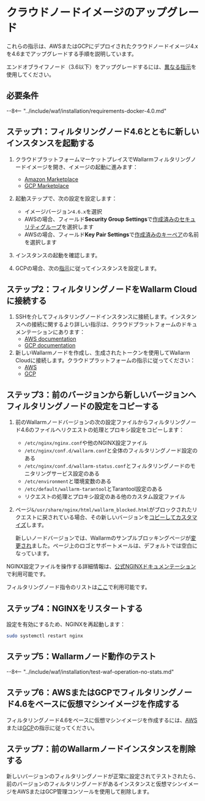 [wallarm-status-instr]:             ../admin-ja/configure-statistics-service.md
[memory-instr]:                     ../admin-ja/configuration-guides/allocate-memory-for-waf-node.md
[waf-directives-instr]:             ../admin-ja/configure-parameters-ja.md
[ptrav-attack-docs]:                ../attacks-vulns-list.md#path-traversal
[attacks-in-ui-image]:              ../images/admin-guides/test-attacks-quickstart.png
[nginx-process-time-limit-docs]:    ../admin-ja/configure-parameters-ja.md#wallarm_process_time_limit
[nginx-process-time-limit-block-docs]:  ../admin-ja/configure-parameters-ja.md#wallarm_process_time_limit_block
[overlimit-res-rule-docs]:           ../user-guides/rules/configure-overlimit-res-detection.md
[graylist-docs]:                     ../user-guides/ip-lists/graylist.md
[waf-mode-instr]:                   ../admin-ja/configure-wallarm-mode.md

# クラウドノードイメージのアップグレード

これらの指示は、AWSまたはGCPにデプロイされたクラウドノードイメージ4.xを4.6までアップグレードする手順を説明しています。

エンドオブライフノード（3.6以下）をアップグレードするには、[異なる指示](older-versions/cloud-image.md)を使用してください。

## 必要条件

--8<-- "../include/waf/installation/requirements-docker-4.0.md"

## ステップ1：フィルタリングノード4.6とともに新しいインスタンスを起動する

1. クラウドプラットフォームマーケットプレイスでWallarmフィルタリングノードイメージを開き、イメージの起動に進みます：
      * [Amazon Marketplace](https://aws.amazon.com/marketplace/pp/B073VRFXSD)
      * [GCP Marketplace](https://console.cloud.google.com/marketplace/details/wallarm-node-195710/wallarm-node)
2. 起動ステップで、次の設定を設定します：

      * イメージバージョン`4.6.x`を選択
      * AWSの場合、フィールド**Security Group Settings**で[作成済みのセキュリティグループ](../installation/cloud-platforms/aws/ami.md#2-create-a-security-group)を選択します
      * AWSの場合、フィールド**Key Pair Settings**で[作成済みのキーペア](../installation/cloud-platforms/aws/ami.md#1-create-a-pair-of-ssh-keys)の名前を選択します
3. インスタンスの起動を確認します。
4. GCPの場合、次の[指示](../installation/cloud-platforms/gcp/machine-image.md#2-configure-the-filtering-node-instance)に従ってインスタンスを設定します。

## ステップ2：フィルタリングノードをWallarm Cloudに接続する

1. SSHを介してフィルタリングノードインスタンスに接続します。インスタンスへの接続に関するより詳しい指示は、クラウドプラットフォームのドキュメンテーションにあります：
      * [AWS documentation](https://docs.aws.amazon.com/AWSEC2/latest/UserGuide/AccessingInstances.html)
      * [GCP documentation](https://cloud.google.com/compute/docs/instances/connecting-to-instance)
2. 新しいWallarmノードを作成し、生成されたトークンを使用してWallarm Cloudに接続します。クラウドプラットフォームの指示に従ってください：
      * [AWS](../installation/cloud-platforms/aws/ami.md#5-connect-the-filtering-node-to-the-wallarm-cloud)
      * [GCP](../installation/cloud-platforms/gcp/machine-image.md#4-connect-the-filtering-node-to-the-wallarm-cloud)

## ステップ3：前のバージョンから新しいバージョンへフィルタリングノードの設定をコピーする

1. 前のWallarmノードバージョンの次の設定ファイルからフィルタリングノード4.6のファイルへリクエストの処理とプロキシ設定をコピーします：

      * `/etc/nginx/nginx.conf`や他のNGINX設定ファイル
      * `/etc/nginx/conf.d/wallarm.conf`と全体のフィルタリングノード設定のある
      * `/etc/nginx/conf.d/wallarm-status.conf`とフィルタリングノードのモニタリングサービス設定のある
      * `/etc/environment`と環境変数のある
      * `/etc/default/wallarm-tarantool`とTarantool設定のある
      * リクエストの処理とプロキシ設定のある他のカスタム設定ファイル
1. ページ`&/usr/share/nginx/html/wallarm_blocked.html`がブロックされたリクエストに戻されている場合、その新しいバージョンを[コピーしてカスタマイズ](../admin-ja/configuration-guides/configure-block-page-and-code.md#customizing-sample-blocking-page)します。

      新しいノードバージョンでは、Wallarmのサンプルブロッキングページが[変更され](what-is-new.md#new-blocking-page)ました。ページ上のロゴとサポートメールは、デフォルトでは空白になっています。

NGINX設定ファイルを操作する詳細情報は、[公式NGINXドキュメンテーション](https://nginx.org/docs/beginners_guide.html)で利用可能です。

フィルタリングノード指令のリストは[ここ](../admin-ja/configure-parameters-ja.md)で利用可能です。

## ステップ4：NGINXをリスタートする

設定を有効にするため、NGINXを再起動します：

```bash
sudo systemctl restart nginx
```

## ステップ5：Wallarmノード動作のテスト

--8<-- "../include/waf/installation/test-waf-operation-no-stats.md"

## ステップ6：AWSまたはGCPでフィルタリングノード4.6をベースに仮想マシンイメージを作成する

フィルタリングノード4.6をベースに仮想マシンイメージを作成するには、[AWS](../admin-ja/installation-guides/amazon-cloud/create-image.md)または[GCP](../admin-ja/installation-guides/google-cloud/create-image.md)の指示に従ってください。

## ステップ7：前のWallarmノードインスタンスを削除する

新しいバージョンのフィルタリングノードが正常に設定されてテストされたら、前のバージョンのフィルタリングノードがあるインスタンスと仮想マシンイメージをAWSまたはGCP管理コンソールを使用して削除します。